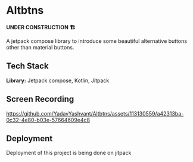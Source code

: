 
# Altbtns
<b> UNDER CONSTRUCTION 🏗️ </b>

A jetpack compose library to introduce some beautiful alternative buttons other than material buttons.


## Tech Stack

**Library:** Jetpack compose, Kotlin, Jitpack


## Screen Recording

https://github.com/YadavYashvant/Altbtns/assets/113130559/a42313ba-0c32-4e80-b03e-57664609e4c8

## Deployment

Deployment of this project is being done on jitpack

```bash
  
```

